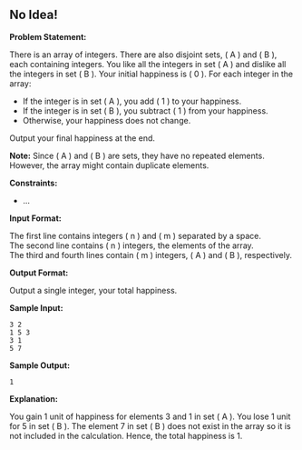## No Idea!

**Problem Statement:**

There is an array of integers. There are also disjoint sets, \( A \) and \( B \), each containing integers. You like all the integers in set \( A \) and dislike all the integers in set \( B \). Your initial happiness is \( 0 \). For each integer in the array:

- If the integer is in set \( A \), you add \( 1 \) to your happiness.
- If the integer is in set \( B \), you subtract \( 1 \) from your happiness.
- Otherwise, your happiness does not change.

Output your final happiness at the end.

**Note:** Since \( A \) and \( B \) are sets, they have no repeated elements. However, the array might contain duplicate elements.

**Constraints:**

- ...

**Input Format:**

The first line contains integers \( n \) and \( m \) separated by a space.  
The second line contains \( n \) integers, the elements of the array.  
The third and fourth lines contain \( m \) integers, \( A \) and \( B \), respectively.

**Output Format:**

Output a single integer, your total happiness.

**Sample Input:**

```
3 2
1 5 3
3 1
5 7
```

**Sample Output:**

```
1
```

**Explanation:**

You gain 1 unit of happiness for elements 3 and 1 in set \( A \). You lose 1 unit for 5 in set \( B \). The element 7 in set \( B \) does not exist in the array so it is not included in the calculation. Hence, the total happiness is 1.
